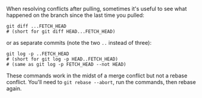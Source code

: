 When resolving conflicts after pulling, sometimes it's useful to see what
happened on the branch since the last time you pulled:

    git diff ...FETCH_HEAD
    # (short for git diff HEAD...FETCH_HEAD)

or as separate commits (note the two `..` instead of three):

    git log -p ..FETCH_HEAD
    # (short for git log -p HEAD..FETCH_HEAD)
    # (same as git log -p FETCH_HEAD --not HEAD)

These commands work in the midst of a merge conflict but not a rebase conflict.
You'll need to `git rebase --abort`, run the commands, then rebase again.
